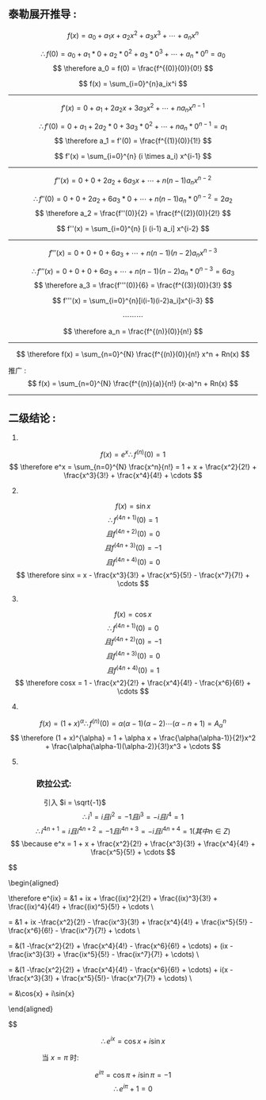 ## 泰勒展开推导 : 

$$ f(x) = a_0 + a_1x + a_2x^2 + a_3x^3 + \cdots + a_nx^n $$

$$ \therefore f(0) = a_0 + a_1*0 + a_2*0^2 + a_3*0^3 + \cdots + a_n*0^n = a_0 $$
$$ \therefore a_0 = f(0) = \frac{f^{(0)}(0)}{0!} $$

$$ f(x) = \sum_{i=0}^{n}a_ix^i $$

----

$$ f'(x) = 0 + a_1 + 2a_2x + 3a_3x^2 + \cdots + na_nx^{n-1} $$

$$ \therefore f'(0) = 0 + a_1 + 2a_2*0 + 3a_3*0^2 + \cdots + na_n*0^{n-1} = a_1 $$
$$ \therefore a_1 = f'(0) = \frac{f^{(1)}(0)}{1!} $$

$$ f'(x) = \sum_{i=0}^{n} (i \times a_i)  x^{i-1} $$

----

$$ f''(x) = 0 + 0 + 2a_2 + 6a_3x + \cdots + n(n-1)a_nx^{n-2} $$

$$ \therefore f''(0) = 0 + 0 + 2a_2 + 6a_3*0 + \cdots + n(n-1)a_n*0^{n-2} = 2a_2 $$
$$ \therefore a_2 = \frac{f''(0)}{2} = \frac{f^{(2)}(0)}{2!} $$

$$ f''(x) = \sum_{i=0}^{n} [i  (i-1)  a_i] x^{i-2} $$

----

$$ f'''(x) = 0 + 0 + 0 + 6a_3 + \cdots + n(n-1)(n-2)a_nx^{n-3} $$

$$ \therefore f'''(x) = 0 + 0 + 0 + 6a_3 + \cdots + n(n-1)(n-2)a_n*0^{n-3} = 6a_3 $$
$$ \therefore a_3 = \frac{f'''(0)}{6} = \frac{f^{(3)}(0)}{3!} $$

$$ f'''(x) = \sum_{i=0}^{n}[i(i-1)(i-2)a_i]x^{i-3} $$



$$ \cdots \cdots \cdots $$



$$ \therefore a_n = \frac{f^{(n)}(0)}{n!} $$

----

$$ \therefore f(x) = \sum_{n=0}^{N} \frac{f^{(n)}(0)}{n!}     x^n + Rn(x) $$

推广 :
$$ f(x) = \sum_{n=0}^{N} \frac{f^{(n)}(a)}{n!} (x-a)^n + Rn(x) $$

----

## 二级结论 :

1.
$$ f(x) = e^x \therefore f^{(n)}(0) = 1$$
$$ \therefore e^x = \sum_{n=0}^{N} \frac{x^n}{n!} = 1 + x + \frac{x^2}{2!} + \frac{x^3}{3!} + \frac{x^4}{4!} + \cdots $$

2.
$$ f(x) = \sin{x} $$ 
$$  \therefore f^{(4n+1)}(0) = 1 $$ 
$$ 且 f^{(4n+2)}(0) = 0 $$
$$ 且 f^{(4n+3)}(0) = -1 $$
$$ 且 f^{(4n+4)}(0) = 0 $$
$$ \therefore sinx = x - \frac{x^3}{3!} + \frac{x^5}{5!} - \frac{x^7}{7!} + \cdots $$

3.
$$ f(x) = \cos{x} $$
$$  \therefore f^{(4n+1)}(0) = 0 $$ 
$$ 且 f^{(4n+2)}(0) = -1 $$
$$ 且 f^{(4n+3)}(0) = 0 $$
$$ 且 f^{(4n+4)}(0) = 1 $$
$$ \therefore cosx = 1 - \frac{x^2}{2!} + \frac{x^4}{4!} - \frac{x^6}{6!} + \cdots $$

4.
$$ f(x) = (1 + x)^{\alpha}  \therefore f^{(n)}(0) = \alpha (\alpha-1) (\alpha-2) \cdots (\alpha-n+1) = A_{\alpha}^{n} $$
$$ \therefore (1 + x)^{\alpha} = 1 +  \alpha x + \frac{\alpha(\alpha-1)}{2!}x^2 + \frac{\alpha(\alpha-1)(\alpha-2)}{3!}x^3 + \cdots $$

5.
### &emsp; &emsp; &emsp;欧拉公式:

&emsp; &emsp; &emsp; &emsp; 引入 $i = \sqrt{-1}$
$$ \therefore i^1 = i 且 i^2 = -1 且 i^3 = -i 且 i^4 = 1 $$
$$ \therefore i^{4n+1} = i 且 i^{4n+2} = -1 且 i^{4n+3} = -i 且 i^{4n+4} = 1 (其中 n \in Z)$$
$$ \because e^x = 1 + x + \frac{x^2}{2!} + \frac{x^3}{3!} + \frac{x^4}{4!} + \frac{x^5}{5!} + \cdots $$

$$

\begin{aligned}
 
\therefore 
 e^{ix} = &1 + ix + \frac{(ix)^2}{2!} + \frac{(ix)^3}{3!} + \frac{(ix)^4}{4!} + \frac{(ix)^5}{5!} + \cdots \\

 = &1 + ix -\frac{x^2}{2!} - \frac{ix^3}{3!} + \frac{x^4}{4!} + \frac{ix^5}{5!} - \frac{x^6}{6!} - \frac{ix^7}{7!} + \cdots \\

 = &(1 -\frac{x^2}{2!} + \frac{x^4}{4!} - \frac{x^6}{6!} + \cdots) + (ix - \frac{ix^3}{3!} + \frac{ix^5}{5!} - \frac{ix^7}{7!} + \cdots) \\
 
 = &(1 -\frac{x^2}{2!} + \frac{x^4}{4!} - \frac{x^6}{6!} + \cdots) + i(x - \frac{x^3}{3!} + \frac{x^5}{5!}- \frac{x^7}{7!} + \cdots) \\

 = &\cos{x} + i\sin{x} 

\end{aligned}

$$

$$ \therefore e^{ix} = \cos{x} + i\sin{x} $$

&emsp; &emsp; &emsp; &emsp;当 $x = \pi$ 时:

$$ e^{i\pi} = \cos{\pi} + i\sin{\pi} = -1 $$
$$ \therefore e^{i\pi} + 1 = 0 $$